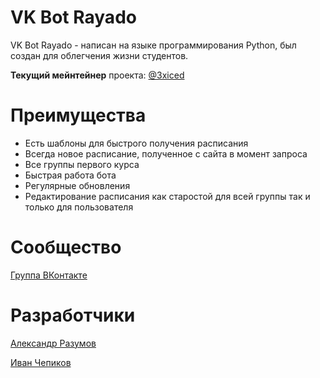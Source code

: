 # VK Bot Rayado

VK Bot Rayado - написан на языке программирования Python, был создан для облегчения жизни студентов.

**Текущий мейнтейнер** проекта: [@3xiced](https://github.com/3xiced)
# Преимущества

- Есть шаблоны для быстрого получения расписания
- Всегда новое расписание, полученное с сайта в момент запроса
- Все группы первого курса
- Быстрая работа бота
- Регулярные обновления
- Редактирование расписания как старостой для всей группы так и только для пользователя

# Сообщество

[Группа ВКонтакте](https://vk.com/botrayado)

# Разработчики

[Александр Разумов](https://t.me/ALPHA_KENNYBODY)

[Иван Чепиков](https://t.me/darttusin)
